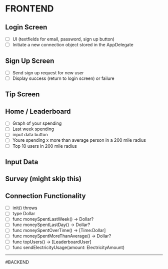 # FRONTEND
## Login Screen
- [ ] UI (textfields for email, password, sign up button)
- [ ] Initiate a new connection object stored in the AppDelegate
## Sign Up Screen
- [ ] Send sign up request for new user
- [ ] Display success (return to login screen) or failure
## Tip Screen
## Home / Leaderboard
- [ ] Graph of your spending
- [ ] Last week spending
- [ ] input data button
- [ ] Youre spending x more than average person in a 200 mile radius
- [ ] Top 10 users in 200 mile radius
## Input Data
## Survey (might skip this)

## Connection Functionality
- [ ] init() throws
- [ ] type Dollar
- [ ] func moneySpentLastWeek() -> Dollar?
- [ ] func moneySpentLastDay() -> Dollar?
- [ ] func moneySpentOverTime() -> [Time:Dollar]
- [ ] func moneySpentMoreThanAverage() -> Dollar?
- [ ] func topUsers() -> [LeaderboardUser]
- [ ] func sendElectricityUsage(amount: ElectricityAmount)

---
#BACKEND
